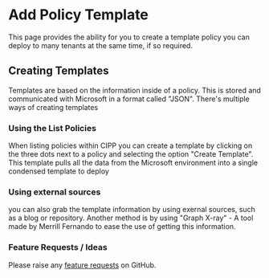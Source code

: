 # Add Policy Template

This page provides the ability for you to create a template policy you can deploy to many tenants at the same time, if so required.

## Creating Templates

Templates are based on the information inside of a policy. This is stored and communicated with Microsoft in a format called "JSON".  There's multiple ways of creating templates

### Using the List Policies

When listing policies within CIPP you can create a template by clicking on the three dots next to a policy and selecting the option "Create Template". This template pulls all the data from the Microsoft environment into a single condensed template to deploy

### Using external sources

you can also grab the template information by using exernal sources, such as a blog or repository. Another method is by using "Graph X-ray" - A tool made by Merrill Fernando to ease the use of getting this information.



### Feature Requests / Ideas

Please raise any [feature requests](https://github.com/KelvinTegelaar/CIPP/issues/new?assignees=\&labels=enhancement%2Cno-priority\&projects=\&template=feature.yml\&title=%5BFeature+Request%5D%3A+) on GitHub.
